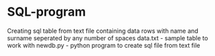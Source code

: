 # SQL-program
Creating sql table from text file containing data rows with name and surname seperated by any number of spaces
data.txt - sample table to work with
newdb.py - python program to create sql file from text file
